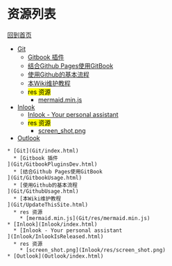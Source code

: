 
# 资源列表

[回到首页](https://charleechan.github.io/MyWiki)

* [Git](Git/index.html)
  * [Gitbook 插件
](Git/GitbookPluginsDev.html)
  * [结合Github Pages使用GitBook
](Git/GitbookUsage.html)
  * [使用Github的基本流程
](Git/GithubUsage.html)
  * [本Wiki维护教程
](Git/UpdateThisSite.html)
  * <mark>res 资源</mark>
    * [mermaid.min.js](Git/res/mermaid.min.js)
* [Inlook](Inlook/index.html)
  * [Inlook - Your personal assistant
](Inlook/InlookIsReleased.html)
  * <mark>res 资源</mark>
    * [screen_shot.png](Inlook/res/screen_shot.png)
* [Outlook](Outlook/index.html)


```mind:height=300,title=内容概要,color
* [Git](Git/index.html)
  * [Gitbook 插件
](Git/GitbookPluginsDev.html)
  * [结合Github Pages使用GitBook
](Git/GitbookUsage.html)
  * [使用Github的基本流程
](Git/GithubUsage.html)
  * [本Wiki维护教程
](Git/UpdateThisSite.html)
  * res 资源
    * [mermaid.min.js](Git/res/mermaid.min.js)
* [Inlook](Inlook/index.html)
  * [Inlook - Your personal assistant
](Inlook/InlookIsReleased.html)
  * res 资源
    * [screen_shot.png](Inlook/res/screen_shot.png)
* [Outlook](Outlook/index.html)
```
